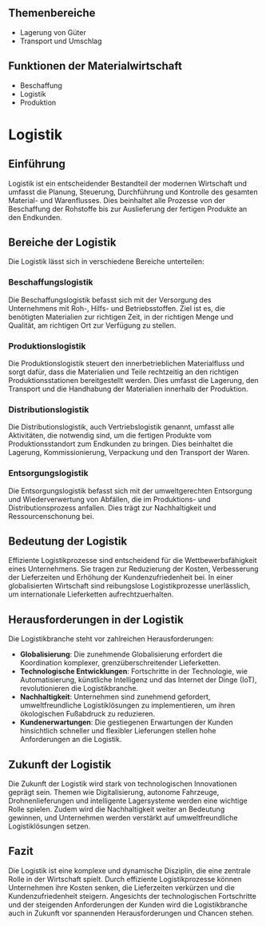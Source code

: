 ## Themenbereiche
- Lagerung von Güter
- Transport und Umschlag

## Funktionen der Materialwirtschaft
- Beschaffung
- Logistik
- Produktion


# Logistik

## Einführung

Logistik ist ein entscheidender Bestandteil der modernen Wirtschaft und umfasst die Planung, Steuerung, Durchführung und Kontrolle des gesamten Material- und Warenflusses. Dies beinhaltet alle Prozesse von der Beschaffung der Rohstoffe bis zur Auslieferung der fertigen Produkte an den Endkunden.

## Bereiche der Logistik

Die Logistik lässt sich in verschiedene Bereiche unterteilen:

### Beschaffungslogistik

Die Beschaffungslogistik befasst sich mit der Versorgung des Unternehmens mit Roh-, Hilfs- und Betriebsstoffen. Ziel ist es, die benötigten Materialien zur richtigen Zeit, in der richtigen Menge und Qualität, am richtigen Ort zur Verfügung zu stellen.

### Produktionslogistik

Die Produktionslogistik steuert den innerbetrieblichen Materialfluss und sorgt dafür, dass die Materialien und Teile rechtzeitig an den richtigen Produktionsstationen bereitgestellt werden. Dies umfasst die Lagerung, den Transport und die Handhabung der Materialien innerhalb der Produktion.

### Distributionslogistik

Die Distributionslogistik, auch Vertriebslogistik genannt, umfasst alle Aktivitäten, die notwendig sind, um die fertigen Produkte vom Produktionsstandort zum Endkunden zu bringen. Dies beinhaltet die Lagerung, Kommissionierung, Verpackung und den Transport der Waren.

### Entsorgungslogistik

Die Entsorgungslogistik befasst sich mit der umweltgerechten Entsorgung und Wiederverwertung von Abfällen, die im Produktions- und Distributionsprozess anfallen. Dies trägt zur Nachhaltigkeit und Ressourcenschonung bei.

## Bedeutung der Logistik

Effiziente Logistikprozesse sind entscheidend für die Wettbewerbsfähigkeit eines Unternehmens. Sie tragen zur Reduzierung der Kosten, Verbesserung der Lieferzeiten und Erhöhung der Kundenzufriedenheit bei. In einer globalisierten Wirtschaft sind reibungslose Logistikprozesse unerlässlich, um internationale Lieferketten aufrechtzuerhalten.

## Herausforderungen in der Logistik

Die Logistikbranche steht vor zahlreichen Herausforderungen:

- **Globalisierung**: Die zunehmende Globalisierung erfordert die Koordination komplexer, grenzüberschreitender Lieferketten.
- **Technologische Entwicklungen**: Fortschritte in der Technologie, wie Automatisierung, künstliche Intelligenz und das Internet der Dinge (IoT), revolutionieren die Logistikbranche.
- **Nachhaltigkeit**: Unternehmen sind zunehmend gefordert, umweltfreundliche Logistiklösungen zu implementieren, um ihren ökologischen Fußabdruck zu reduzieren.
- **Kundenerwartungen**: Die gestiegenen Erwartungen der Kunden hinsichtlich schneller und flexibler Lieferungen stellen hohe Anforderungen an die Logistik.

## Zukunft der Logistik

Die Zukunft der Logistik wird stark von technologischen Innovationen geprägt sein. Themen wie Digitalisierung, autonome Fahrzeuge, Drohnenlieferungen und intelligente Lagersysteme werden eine wichtige Rolle spielen. Zudem wird die Nachhaltigkeit weiter an Bedeutung gewinnen, und Unternehmen werden verstärkt auf umweltfreundliche Logistiklösungen setzen.

## Fazit

Die Logistik ist eine komplexe und dynamische Disziplin, die eine zentrale Rolle in der Wirtschaft spielt. Durch effiziente Logistikprozesse können Unternehmen ihre Kosten senken, die Lieferzeiten verkürzen und die Kundenzufriedenheit steigern. Angesichts der technologischen Fortschritte und der steigenden Anforderungen der Kunden wird die Logistikbranche auch in Zukunft vor spannenden Herausforderungen und Chancen stehen.
